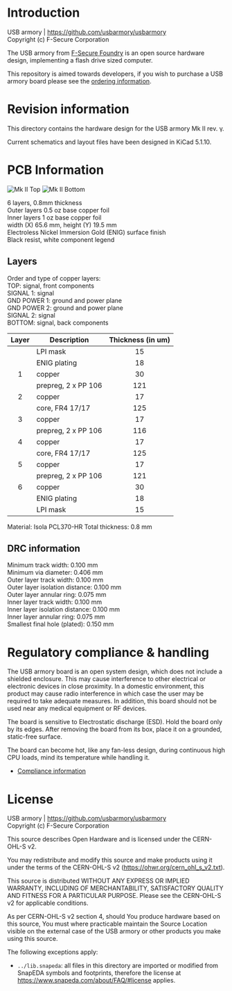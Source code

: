 Introduction
============

USB armory | https://github.com/usbarmory/usbarmory  
Copyright (c) F-Secure Corporation

The USB armory from [F-Secure Foundry](https://foundry.f-secure.com) is an open
source hardware design, implementing a flash drive sized computer.

This repository is aimed towards developers, if you wish to purchase a USB
armory board please see the [ordering information](https://github.com/usbarmory/usbarmory/wiki/Ordering-information).

Revision information
====================

This directory contains the hardware design for the USB armory Mk II rev. γ.

Current schematics and layout files have been designed in KiCad 5.1.10.

PCB Information
===============

![Mk II Top](https://github.com/usbarmory/usbarmory/wiki/images/armory-mark-two-top.svg?sanitize=true)
![Mk II Bottom](https://github.com/usbarmory/usbarmory/wiki/images/armory-mark-two-bottom.svg?sanitize=true)

6 layers, 0.8mm thickness  
Outer layers 0.5 oz base copper foil  
Inner layers   1 oz base copper foil  
width (X) 65.6 mm, height (Y) 19.5 mm  
Electroless Nickel Immersion Gold (ENIG) surface finish  
Black resist, white component legend

Layers
------

Order and type of copper layers:  
  TOP:         signal, front components  
  SIGNAL 1:    signal  
  GND POWER 1: ground and power plane  
  GND POWER 2: ground and power plane  
  SIGNAL 2:    signal  
  BOTTOM:      signal, back components  

| Layer | Description               |  Thickness (in um)  |
|:-----:|---------------------------|:-------------------:|
|       | LPI mask                  |   15                |
|       | ENIG plating              |   18                |
|   1   | copper                    |   30                |
|       | prepreg, 2 x PP 106       |  121                |
|   2   | copper                    |   17                |
|       | core, FR4 17/17           |  125                |
|   3   | copper                    |   17                |
|       | prepreg, 2 x PP 106       |  116                |
|   4   | copper                    |   17                |
|       | core, FR4 17/17           |  125                |
|   5   | copper                    |   17                |
|       | prepreg, 2 x PP 106       |  121                |
|   6   | copper                    |   30                |
|       | ENIG plating              |   18                |
|       | LPI mask                  |   15                |

Material: Isola PCL370-HR
Total thickness: 0.8 mm

DRC information
---------------

Minimum track width:            0.100 mm  
Minimum via diameter:           0.406 mm  
Outer layer track width:        0.100 mm  
Outer layer isolation distance: 0.100 mm  
Outer layer annular ring:       0.075 mm  
Inner layer track width:        0.100 mm  
Inner layer isolation distance: 0.100 mm  
Inner layer annular ring:       0.075 mm  
Smallest final hole (plated):   0.150 mm

Regulatory compliance & handling
================================

The USB armory board is an open system design, which does not include a
shielded enclosure. This may cause interference to other electrical or
electronic devices in close proximity. In a domestic environment, this product
may cause radio interference in which case the user may be required to take
adequate measures. In addition, this board should not be used near any medical
equipment or RF devices.

The board is sensitive to Electrostatic discharge (ESD). Hold the board only by
its edges. After removing the board from its box, place it on a grounded,
static-free surface.

The board can become hot, like any fan-less design, during continuous high CPU
loads, mind its temperature while handling it.

* [Compliance information](https://github.com/usbarmory/usbarmory/wiki/Compliance-information)

License
=======

USB armory | https://github.com/usbarmory/usbarmory  
Copyright (c) F-Secure Corporation

This source describes Open Hardware and is licensed under the CERN-OHL-S v2.

You may redistribute and modify this source and make products using it under
the terms of the CERN-OHL-S v2 (https://ohwr.org/cern_ohl_s_v2.txt).

This source is distributed WITHOUT ANY EXPRESS OR IMPLIED WARRANTY, INCLUDING
OF MERCHANTABILITY, SATISFACTORY QUALITY AND FITNESS FOR A PARTICULAR PURPOSE.
Please see the CERN-OHL-S v2 for applicable conditions.

As per CERN-OHL-S v2 section 4, should You produce hardware based on this
source, You must where practicable maintain the Source Location visible on the
external case of the USB armory or other products you make using this source.

The following exceptions apply:

- `../lib.snapeda`: all files in this directory are imported or modified
  from SnapEDA symbols and footprints, therefore the license at
  https://www.snapeda.com/about/FAQ/#license applies.
